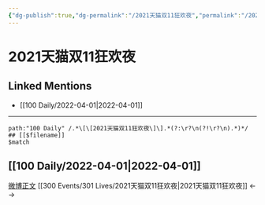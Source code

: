 ```yaml
---
{"dg-publish":true,"dg-permalink":"/2021天猫双11狂欢夜","permalink":"/2021天猫双11狂欢夜/"}
---
```


# 2021天猫双11狂欢夜

## Linked Mentions
- [[100 Daily/2022-04-01\|2022-04-01]]


---

```expander
path:"100 Daily" /.*\[\[2021天猫双11狂欢夜\]\].*(?:\r?\n(?!\r?\n).*)*/
## [[$filename]]
$match
```
## [[100 Daily/2022-04-01\|2022-04-01]]
[微博正文](https://m.weibo.cn/5219918112/4753389521472364) [[300 Events/301 Lives/2021天猫双11狂欢夜\|2021天猫双11狂欢夜]]
<-->
